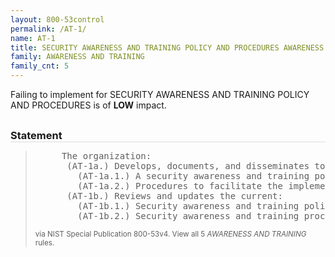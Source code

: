 ```yaml
---
layout: 800-53control
permalink: /AT-1/
name: AT-1
title: SECURITY AWARENESS AND TRAINING POLICY AND PROCEDURES AWARENESS AND TRAINING
family: AWARENESS AND TRAINING
family_cnt: 5
---
```

<p class="text-info">Failing to implement for SECURITY AWARENESS AND TRAINING POLICY AND PROCEDURES is of <b>LOW</b> impact.</p>

<h3 style="border-bottom:1px solid #ddd;margin:30px 0 8px 0;">Statement</h3>
<blockquote>
<pre>     The organization: 
      (AT-1a.) Develops, documents, and disseminates to [Assignment: organization-defined personnel or roles]: 
        (AT-1a.1.) A security awareness and training policy that addresses purpose, scope, roles, responsibilities, management commitment, coordination among organizational entities, and compliance; and 
        (AT-1a.2.) Procedures to facilitate the implementation of the security awareness and training policy and associated security awareness and training controls; and 
      (AT-1b.) Reviews and updates the current: 
        (AT-1b.1.) Security awareness and training policy [Assignment: organization-defined frequency]; and 
        (AT-1b.2.) Security awareness and training procedures [Assignment: organization-defined frequency]. 
</pre>
<p><small>via NIST Special Publication 800-53v4. View all 5 <i>AWARENESS AND TRAINING</i> rules. <a href="/cce/ssg/group/$Group_id"><span class="glyphicon glyphicon-link"></span></a> </small></p>
</blockquote>

